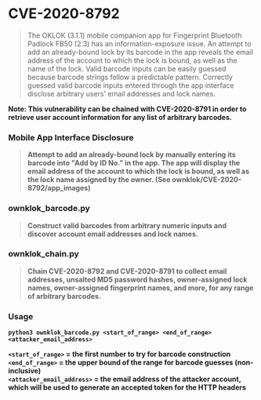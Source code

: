 # CVE-2020-8792
>The OKLOK (3.1.1) mobile companion app for Fingerprint Bluetooth Padlock FB50 (2.3) has an information-exposure issue. An attempt to add an already-bound lock by its barcode in the app reveals the email address of the account to which the lock is bound, as well as the name of the lock. Valid barcode inputs can be easily guessed because barcode strings follow a predictable pattern. Correctly guessed valid barcode inputs entered through the app interface disclose arbitrary users' email addresses and lock names. 

<b>Note:<b/> This vulnerability can be chained with CVE-2020-8791 in order to retrieve user account information for any list of arbitrary barcodes.

### Mobile App Interface Disclosure
>Attempt to add an already-bound lock by manually entering its barcode into "Add by ID No." in the app. The app will display the email address of the account to which the lock is bound, as well as the lock name assigned by the owner. (See ownklok/CVE-2020-8792/app_images)

### ownklok_barcode.py
>Construct valid barcodes from arbitrary numeric inputs and discover account email addresses and lock names.

### ownklok_chain.py
>Chain CVE-2020-8792 and CVE-2020-8791 to collect email addresses, unsalted MD5 password hashes, owner-assigned lock names, owner-assigned fingerprint names, and more, for any range of arbitrary barcodes.

### Usage
```python3 ownklok_barcode.py <start_of_range> <end_of_range> <attacker_email_address>```

`<start_of_range>` = the first number to try for barcode construction <br/>
`<end_of_range>` = the upper bound of the range for barcode guesses (non-inclusive) <br/>
`<attacker_email_address>` = the email address of the attacker account, which will be used to generate an accepted token for the HTTP headers
